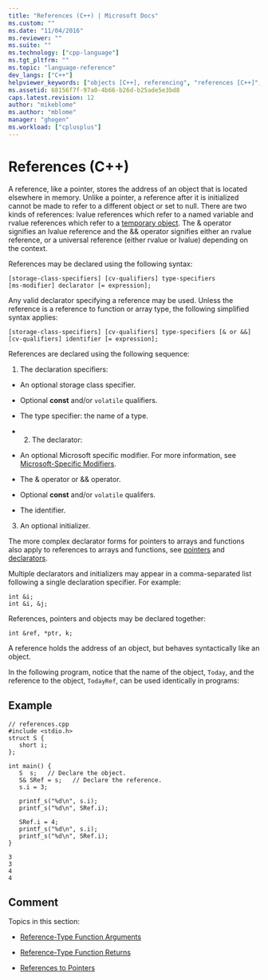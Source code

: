 ```yaml
---
title: "References (C++) | Microsoft Docs"
ms.custom: ""
ms.date: "11/04/2016"
ms.reviewer: ""
ms.suite: ""
ms.technology: ["cpp-language"]
ms.tgt_pltfrm: ""
ms.topic: "language-reference"
dev_langs: ["C++"]
helpviewer_keywords: ["objects [C++], referencing", "references [C++]", "references, to pointers", "declarations, references", "references, declaring", "referencing objects, declarator syntax"]
ms.assetid: 68156f7f-97a0-4b66-b26d-b25ade5e3bd8
caps.latest.revision: 12
author: "mikeblome"
ms.author: "mblome"
manager: "ghogen"
ms.workload: ["cplusplus"]
---
```

# References (C++)
A reference, like a pointer, stores the address of an object that is located elsewhere in memory. Unlike a pointer, a reference after it is initialized cannot be made to refer to a different object or set to null. There are two kinds of references: lvalue references which refer to a named variable and rvalue references which refer to a [temporary object](../cpp/temporary-objects.md). The & operator signifies an lvalue reference and the && operator signifies either an rvalue reference, or a universal reference (either rvalue or lvalue) depending on the context.  
  
 References may be declared using the following syntax:  
  
```  
[storage-class-specifiers] [cv-qualifiers] type-specifiers   
[ms-modifier] declarator [= expression];  
```  
  
 Any valid declarator specifying a reference may be used. Unless the reference is a reference to function or array type, the following simplified syntax applies:  
  
```  
[storage-class-specifiers] [cv-qualifiers] type-specifiers [& or &&]   
[cv-qualifiers] identifier [= expression];  
```  
  
 References are declared using the following sequence:  
  
 1. The declaration specifiers:  
  
-   An optional storage class specifier.  
  
-   Optional **const** and/or `volatile` qualifiers.  
  
-   The type specifier: the name of a type.  
  
-   2. The declarator:  
  
-   An optional Microsoft specific modifier. For more information, see [Microsoft-Specific Modifiers](../cpp/microsoft-specific-modifiers.md).  
  
-   The & operator or && operator.  
  
-   Optional **const** and/or `volatile` qualifers.  
  
-   The identifier.  
  
 3. An optional initializer.  
  
 The more complex declarator forms for pointers to arrays and functions also apply to references to arrays and functions, see [pointers](../cpp/pointers-cpp.md) and [declarators](http://msdn.microsoft.com/en-us/8a7b9b51-92bd-4ac0-b3fe-0c4abe771838).  
  
 Multiple declarators and initializers may appear in a comma-separated list following a single declaration specifier. For example:  
  
```  
int &i;   
int &i, &j;   
```  
  
 References, pointers and objects may be declared together:  
  
```  
int &ref, *ptr, k;   
```  
  
 A reference holds the address of an object, but behaves syntactically like an object.  
  
 In the following program, notice that the name of the object, `Today`, and the reference to the object, `TodayRef`, can be used identically in programs:  
  
## Example  
  
```  
// references.cpp  
#include <stdio.h>  
struct S {  
   short i;  
};  
  
int main() {  
   S  s;   // Declare the object.  
   S& SRef = s;   // Declare the reference.  
   s.i = 3;  
  
   printf_s("%d\n", s.i);  
   printf_s("%d\n", SRef.i);  
  
   SRef.i = 4;  
   printf_s("%d\n", s.i);  
   printf_s("%d\n", SRef.i);  
}  
```  
  
```Output  
3  
3  
4  
4  
```  
  
## Comment  
 Topics in this section:  
  
-   [Reference-Type Function Arguments](../cpp/reference-type-function-arguments.md)  
  
-   [Reference-Type Function Returns](../cpp/reference-type-function-returns.md)  
  
-   [References to Pointers](../cpp/references-to-pointers.md)  
  
